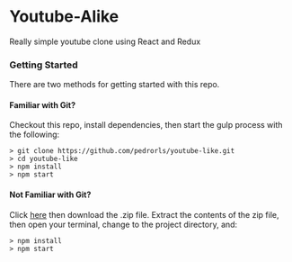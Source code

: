 # Youtube-Alike

Really simple youtube clone using React and Redux

### Getting Started

There are two methods for getting started with this repo.

#### Familiar with Git?
Checkout this repo, install dependencies, then start the gulp process with the following:

```
> git clone https://github.com/pedrorls/youtube-like.git
> cd youtube-like
> npm install
> npm start
```

#### Not Familiar with Git?
Click [here](https://github.com/pedrorls/youtube-like/releases/tag/0.1) then download the .zip file.  Extract the contents of the zip file, then open your terminal, change to the project directory, and:

```
> npm install
> npm start
```
